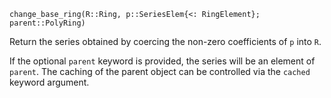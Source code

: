 ```
change_base_ring(R::Ring, p::SeriesElem{<: RingElement}; parent::PolyRing)
```

Return the series obtained by coercing the non-zero coefficients of `p` into `R`.

If the optional `parent` keyword is provided, the series will be an element of `parent`. The caching of the parent object can be controlled via the `cached` keyword argument.
